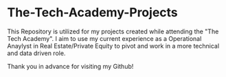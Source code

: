 # The-Tech-Academy-Projects

This Repository is utilized for my projects created while attending the "The Tech Academy". I aim to use my current experience as a Operational Anaylyst in Real Estate/Private Equity to pivot and work in a more technical and data driven role.

Thank you in advance for visiting my Github!
